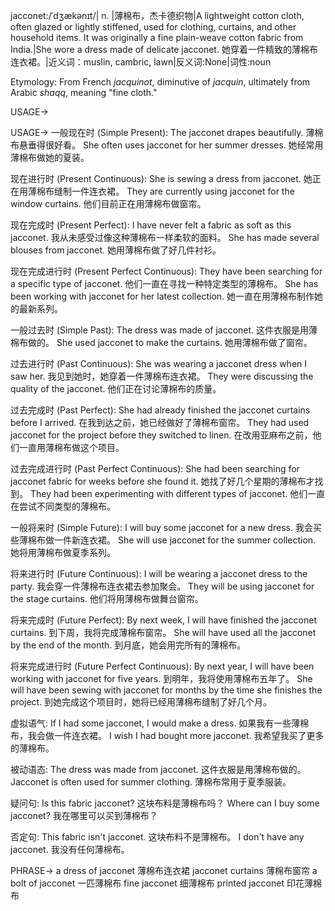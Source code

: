 jacconet:/ˈdʒækənɪt/| n. |薄棉布，杰卡德织物|A lightweight cotton cloth, often glazed or lightly stiffened, used for clothing, curtains, and other household items. It was originally a fine plain-weave cotton fabric from India.|She wore a dress made of delicate jacconet. 她穿着一件精致的薄棉布连衣裙。|近义词：muslin, cambric, lawn|反义词:None|词性:noun

Etymology: From French *jacquinot*, diminutive of *jacquin*, ultimately from Arabic *shaqq*, meaning "fine cloth."

USAGE->

USAGE->
一般现在时 (Simple Present):
The jacconet drapes beautifully. 薄棉布悬垂得很好看。
She often uses jacconet for her summer dresses. 她经常用薄棉布做她的夏装。

现在进行时 (Present Continuous):
She is sewing a dress from jacconet. 她正在用薄棉布缝制一件连衣裙。
They are currently using jacconet for the window curtains.  他们目前正在用薄棉布做窗帘。

现在完成时 (Present Perfect):
I have never felt a fabric as soft as this jacconet. 我从未感受过像这种薄棉布一样柔软的面料。
She has made several blouses from jacconet. 她用薄棉布做了好几件衬衫。

现在完成进行时 (Present Perfect Continuous):
They have been searching for a specific type of jacconet. 他们一直在寻找一种特定类型的薄棉布。
She has been working with jacconet for her latest collection. 她一直在用薄棉布制作她的最新系列。

一般过去时 (Simple Past):
The dress was made of jacconet. 这件衣服是用薄棉布做的。
She used jacconet to make the curtains. 她用薄棉布做了窗帘。

过去进行时 (Past Continuous):
She was wearing a jacconet dress when I saw her. 我见到她时，她穿着一件薄棉布连衣裙。
They were discussing the quality of the jacconet. 他们正在讨论薄棉布的质量。

过去完成时 (Past Perfect):
She had already finished the jacconet curtains before I arrived. 在我到达之前，她已经做好了薄棉布窗帘。
They had used jacconet for the project before they switched to linen.  在改用亚麻布之前，他们一直用薄棉布做这个项目。

过去完成进行时 (Past Perfect Continuous):
She had been searching for jacconet fabric for weeks before she found it. 她找了好几个星期的薄棉布才找到。
They had been experimenting with different types of jacconet. 他们一直在尝试不同类型的薄棉布。

一般将来时 (Simple Future):
I will buy some jacconet for a new dress. 我会买些薄棉布做一件新连衣裙。
She will use jacconet for the summer collection. 她将用薄棉布做夏季系列。


将来进行时 (Future Continuous):
I will be wearing a jacconet dress to the party. 我会穿一件薄棉布连衣裙去参加聚会。
They will be using jacconet for the stage curtains. 他们将用薄棉布做舞台窗帘。


将来完成时 (Future Perfect):
By next week, I will have finished the jacconet curtains.  到下周，我将完成薄棉布窗帘。
She will have used all the jacconet by the end of the month. 到月底，她会用完所有的薄棉布。


将来完成进行时 (Future Perfect Continuous):
By next year, I will have been working with jacconet for five years. 到明年，我将使用薄棉布五年了。
She will have been sewing with jacconet for months by the time she finishes the project. 到她完成这个项目时，她将已经用薄棉布缝制了好几个月。


虚拟语气:
If I had some jacconet, I would make a dress. 如果我有一些薄棉布，我会做一件连衣裙。
I wish I had bought more jacconet. 我希望我买了更多的薄棉布。

被动语态:
The dress was made from jacconet. 这件衣服是用薄棉布做的。
Jacconet is often used for summer clothing. 薄棉布常用于夏季服装。

疑问句:
Is this fabric jacconet?  这块布料是薄棉布吗？
Where can I buy some jacconet? 我在哪里可以买到薄棉布？

否定句:
This fabric isn't jacconet. 这块布料不是薄棉布。
I don't have any jacconet. 我没有任何薄棉布。


PHRASE->
a dress of jacconet 薄棉布连衣裙
jacconet curtains 薄棉布窗帘
a bolt of jacconet 一匹薄棉布
fine jacconet 细薄棉布
printed jacconet 印花薄棉布
